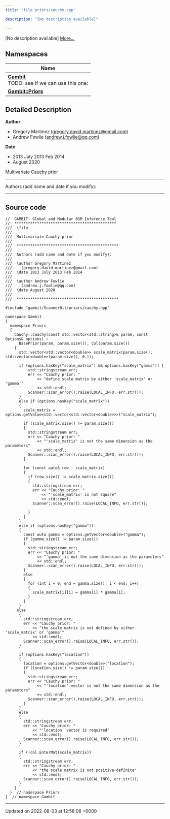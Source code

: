 ```yaml
---
title: 'file priors/cauchy.cpp'

description: "[No description available]"

---
```







[No description available] [More...](#detailed-description)

## Namespaces

| Name           |
| -------------- |
| **[Gambit](/documentation/code/gambit_sphinx/namespaces/namespacegambit/)** <br>TODO: see if we can use this one:  |
| **[Gambit::Priors](/documentation/code/gambit_sphinx/namespaces/namespacegambit_1_1priors/)**  |

## Detailed Description


**Author**: 

  * Gregory Martinez ([gregory.david.martinez@gmail.com](mailto:gregory.david.martinez@gmail.com)) 
  * Andrew Fowlie ([andrew.j.fowlie@qq.com](mailto:andrew.j.fowlie@qq.com)) 


**Date**: 

  * 2013 July 2013 Feb 2014
  * August 2020


Multivariate Cauchy prior



------------------

Authors (add name and date if you modify):



------------------




## Source code

```
//  GAMBIT: Global and Modular BSM Inference Tool
//  *********************************************
///  \file
///
///  Multivariate Cauchy prior
///
///  *********************************************
///
///  Authors (add name and date if you modify):
///
///  \author Gregory Martinez
///    (gregory.david.martinez@gmail.com)
///  \date 2013 July 2013 Feb 2014
///
///  \author Andrew Fowlie
///    (andrew.j.fowlie@qq.com)
///  \date August 2020
///
///  *********************************************

#include "gambit/ScannerBit/priors/cauchy.hpp"

namespace Gambit
{
  namespace Priors
  {
    Cauchy::Cauchy(const std::vector<std::string>& param, const Options& options) :
      BasePrior(param, param.size()), col(param.size())
    {
      std::vector<std::vector<double>> scale_matrix(param.size(), std::vector<double>(param.size(), 0.));

      if (options.hasKey("scale_matrix") && options.hasKey("gamma")) {
          std::stringstream err;
          err << "Cauchy prior: "
              << "define scale matrix by either 'scale_matrix' or 'gamma'"
              << std::endl;
          Scanner::scan_error().raise(LOCAL_INFO, err.str());
      }
      else if (options.hasKey("scale_matrix"))
      {
        scale_matrix = options.getValue<std::vector<std::vector<double>>>("scale_matrix");

        if (scale_matrix.size() != param.size())
        {
          std::stringstream err;
          err << "Cauchy prior: "
              << "'scale_matrix' is not the same dimension as the parameters"
              << std::endl;
          Scanner::scan_error().raise(LOCAL_INFO, err.str());
        }

        for (const auto& row : scale_matrix)
        {
          if (row.size() != scale_matrix.size())
          {
            std::stringstream err;
            err << "Cauchy prior: "
                << "'scale_matrix' is not square"
                << std::endl;
            Scanner::scan_error().raise(LOCAL_INFO, err.str());

          }
        }
      }
      else if (options.hasKey("gamma"))
      {
        const auto gamma = options.getVector<double>("gamma");
        if (gamma.size() != param.size())
        {
          std::stringstream err;
          err << "Cauchy prior: "
              << "'gamma' is not the same dimension as the parameters"
              << std::endl;
          Scanner::scan_error().raise(LOCAL_INFO, err.str());
        }
        else
        {
          for (int i = 0, end = gamma.size(); i < end; i++)
          {
            scale_matrix[i][i] = gamma[i] * gamma[i];
          }
        }
      }
     else
      {
        std::stringstream err;
        err << "Cauchy prior: "
            << "the scale matrix is not defined by either 'scale_matrix' or 'gamma'"
            << std::endl;
        Scanner::scan_error().raise(LOCAL_INFO, err.str());
      }

      if (options.hasKey("location"))
      {
        location = options.getVector<double>("location");
        if (location.size() != param.size())
        {
          std::stringstream err;
          err << "Cauchy prior: "
              << "'location' vector is not the same dimension as the parameters"
              << std::endl;
          Scanner::scan_error().raise(LOCAL_INFO, err.str());
        }
      }
      else
      {
        std::stringstream err;
        err << "Cauchy prior: "
            << "'location' vector is required"
            << std::endl;
        Scanner::scan_error().raise(LOCAL_INFO, err.str());
      }

      if (!col.EnterMat(scale_matrix))
      {
        std::stringstream err;
        err << "Cauchy prior: "
            << "the scale matrix is not positive-definite"
            << std::endl;
        Scanner::scan_error().raise(LOCAL_INFO, err.str());
      }
    }
  }  // namespace Priors
}  // namespace Gambit
```


-------------------------------

Updated on 2022-08-03 at 12:58:06 +0000
